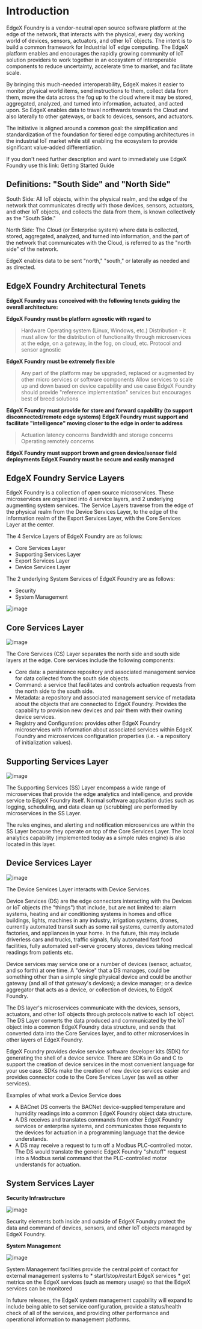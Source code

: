 # Introduction

EdgeX Foundry is a vendor-neutral open source software platform at the
edge of the network, that interacts with the physical, every day working
world of devices, sensors, actuators, and other IoT objects. The intent
is to build a common framework for Industrial IoT edge computing. The
EdgeX platform enables and encourages the rapidly growing community of
IoT solution providers to work together in an ecosystem of interoperable
components to reduce uncertainty, accelerate time to market, and
facilitate scale.

By bringing this much-needed interoperability, EdgeX makes it easier to
monitor physical world items, send instructions to them, collect data
from them, move the data across the fog up to the cloud where it may be
stored, aggregated, analyzed, and turned into information, actuated, and
acted upon. So EdgeX enables data to travel northwards towards the Cloud
and also laterally to other gateways, or back to devices, sensors, and
actuators.

The initiative is aligned around a common goal: the simplification and
standardization of the foundation for tiered edge computing
architectures in the industrial IoT market while still enabling the
ecosystem to provide significant value-added differentiation.

If you don't need further description and want to immediately use EdgeX
Foundry use this link: Getting Started Guide

## Definitions: "South Side" and "North Side"

South Side: All IoT objects, within the physical realm, and the edge of
the network that communicates directly with those devices, sensors,
actuators, and other IoT objects, and collects the data from them, is
known collectively as the "South Side."

North Side: The Cloud (or Enterprise system) where data is collected,
stored, aggregated, analyzed, and turned into information, and the part
of the network that communicates with the Cloud, is referred to as the
"north side" of the network.

EdgeX enables data to be sent "north," "south," or laterally as
needed and as directed.

## EdgeX Foundry Architectural Tenets

**EdgeX Foundry was conceived with the following tenets guiding the
overall architecture:**

**EdgeX Foundry must be platform agnostic with regard to**

> Hardware Operating system (Linux, Windows, etc.) Distribution - it
> must allow for the distribution of functionality through microservices
> at the edge, on a gateway, in the fog, on cloud, etc. Protocol and
> sensor agnostic

**EdgeX Foundry must be extremely flexible**

> Any part of the platform may be upgraded, replaced or augmented by
> other micro services or software components Allow services to scale up
> and down based on device capability and use case EdgeX Foundry should
> provide "reference implementation" services but encourages best of
> breed solutions

**EdgeX Foundry must provide for store and forward capability (to
support disconnected/remote edge systems)** **EdgeX Foundry must support
and facilitate "intelligence" moving closer to the edge in order to
address**

> Actuation latency concerns Bandwidth and storage concerns Operating
> remotely concerns

**EdgeX Foundry must support brown and green device/sensor field
deployments** **EdgeX Foundry must be secure and easily managed**

## EdgeX Foundry Service Layers

EdgeX Foundry is a collection of open source microservices. These
microservices are organized into 4 service layers, and 2 underlying
augmenting system services. The Service Layers traverse from the edge of
the physical realm from the Device Services Layer, to the edge of the
information realm of the Export Services Layer, with the Core Services
Layer at the center.

The 4 Service Layers of EdgeX Foundry are as follows:

-   Core Services Layer
-   Supporting Services Layer
-   Export Services Layer
-   Device Services Layer

The 2 underlying System Services of EdgeX Foundry are as follows:

-   Security
-   System Management

![image](./general/EdgeX_architecture.png)

## Core Services Layer

![image](./general/EdgeX_CoreServicesLayer.png)

The Core Services (CS) Layer separates the north side and south side
layers at the edge. Core services include the following components:

-   Core data: a persistence repository and associated management
    service for data collected from the south side objects.
-   Command: a service that facilitates and controls actuation requests
    from the north side to the south side.
-   Metadata: a repository and associated management service of metadata
    about the objects that are connected to EdgeX Foundry. Provides the
    capability to provision new devices and pair them with their owning
    device services.
-   Registry and Configuration: provides other EdgeX Foundry
    microservices with information about associated services within
    EdgeX Foundry and microservices configuration properties (i.e. - a
    repository of initialization values).

## Supporting Services Layer

![image](./general/EdgeX_SupportingServicesLayer.png)

The Supporting Services (SS) Layer encompass a wide range of
microservices that provide the edge analytics and intelligence, and
provide service to EdgeX Foundry itself. Normal software application
duties such as logging, scheduling, and data clean up (scrubbing) are
performed by microservices in the SS Layer.

The rules engines, and alerting and notification microservices are
within the SS Layer because they operate on top of the Core Services
Layer. The local analytics capability (implemented today as a simple
rules engine) is also located in this layer.

## Device Services Layer

![image](./general/EdgeX_DeviceServicesLayer.png)

The Device Services Layer interacts with Device Services.

Device Services (DS) are the edge connectors interacting with the
Devices or IoT objects (the "things") that include, but are not
limited to: alarm systems, heating and air conditioning systems in homes
and office buildings, lights, machines in any industry, irrigation
systems, drones, currently automated transit such as some rail systems,
currently automated factories, and appliances in your home. In the
future, this may include driverless cars and trucks, traffic signals,
fully automated fast food facilities, fully automated self-serve grocery
stores, devices taking medical readings from patients etc.

Device services may service one or a number of devices (sensor,
actuator, and so forth) at one time. A "device" that a DS manages,
could be something other than a simple single physical device and could
be another gateway (and all of that gateway's devices); a device
manager; or a device aggregator that acts as a device, or collection of
devices, to EdgeX Foundry.

The DS layer's microservices communicate with the devices, sensors,
actuators, and other IoT objects through protocols native to each IoT
object. The DS Layer converts the data produced and communicated by the
IoT object into a common EdgeX Foundry data structure, and sends that
converted data into the Core Services layer, and to other microservices
in other layers of EdgeX Foundry.

EdgeX Foundry provides device service software developer kits (SDK) for
generating the shell of a device service. There are SDKs in Go and C to
support the creation of device services in the most convenient language
for your use case. SDKs make the creation of new device services easier
and provides connector code to the Core Services Layer (as well as other
services).

Examples of what work a Device Service does

-   A BACnet DS converts the BACNet device-supplied temperature and
    humidity readings into a common EdgeX Foundry object data structure.
-   A DS receives and translates commands from other EdgeX Foundry
    services or enterprise systems, and communicates those requests to
    the devices for actuation in a programming language that the device
    understands.
-   A DS may receive a request to turn off a Modbus PLC-controlled
    motor. The DS would translate the generic EdgeX Foundry "shutoff"
    request into a Modbus serial command that the PLC-controlled motor
    understands for actuation.

## System Services Layer

**Security Infrastructure**

![image](./general/EdgeX_SecurityLayer.png)

Security elements both inside and outside of EdgeX Foundry protect the
data and command of devices, sensors, and other IoT objects managed by
EdgeX Foundry.

**System Management**

![image](./general/EdgeX_SystemManagementLayer.png)

System Management facilities provide the central point of contact for
external management systems to \* start/stop/restart EdgeX services \*
get metrics on the EdgeX services (such as memory usage) so that the
EdgeX services can be monitored

In future releases, the EdgeX system management capability will expand
to include being able to set service configuration, provide a
status/health check of all of the services, and providing other
performance and operational information to management platforms.
